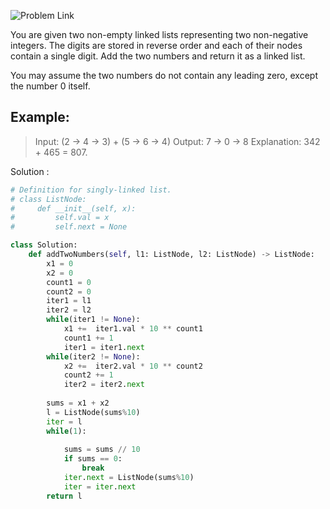 ![Problem Link](https://leetcode.com/problems/add-two-numbers/)

You are given two non-empty linked lists representing two non-negative integers. The digits are stored in reverse order and each of their nodes contain a single digit. Add the two numbers and return it as a linked list.

You may assume the two numbers do not contain any leading zero, except the number 0 itself.

## Example:

> Input: (2 -> 4 -> 3) + (5 -> 6 -> 4)
> Output: 7 -> 0 -> 8
>  Explanation: 342 + 465 = 807.


Solution : 

```Python
# Definition for singly-linked list.
# class ListNode:
#     def __init__(self, x):
#         self.val = x
#         self.next = None

class Solution:
    def addTwoNumbers(self, l1: ListNode, l2: ListNode) -> ListNode:
        x1 = 0
        x2 = 0
        count1 = 0
        count2 = 0
        iter1 = l1
        iter2 = l2 
        while(iter1 != None):
            x1 +=  iter1.val * 10 ** count1
            count1 += 1
            iter1 = iter1.next
        while(iter2 != None):
            x2 +=  iter2.val * 10 ** count2
            count2 += 1
            iter2 = iter2.next
            
        sums = x1 + x2
        l = ListNode(sums%10)
        iter = l
        while(1):
            
            sums = sums // 10
            if sums == 0:
                break
            iter.next = ListNode(sums%10)  
            iter = iter.next
        return l

```
